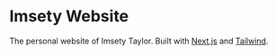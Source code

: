 # Imsety Website

The personal website of Imsety Taylor. Built with [Next.js](https://nextjs.org) and [Tailwind](https://tailwindcss.com).
